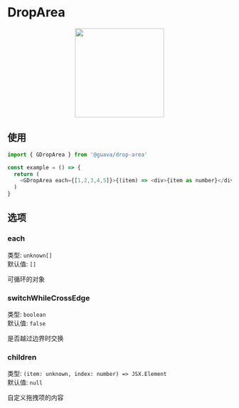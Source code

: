# DropArea

<p align="center">
<img src="https://raw.githubusercontent.com/lingjhf/guava/master/images/dropArea/drop-area.png" style="width:200px;" />
</p>

## 使用

```js
import { GDropArea } from '@guava/drop-area'

const example = () => {
  return (
    <GDropArea each={[1,2,3,4,5]}>{(item) => <div>{item as number}</div>}</GDropArea>
  )
}

 ```

## 选项

### each

类型: `unknown[]`<br>
默认值: `[]`

可循环的对象

### switchWhileCrossEdge

类型: `boolean`<br>
默认值: `false`

是否越过边界时交换

### children

类型: `(item: unknown, index: number) => JSX.Element`<br>
默认值: `null`

自定义拖拽项的内容
